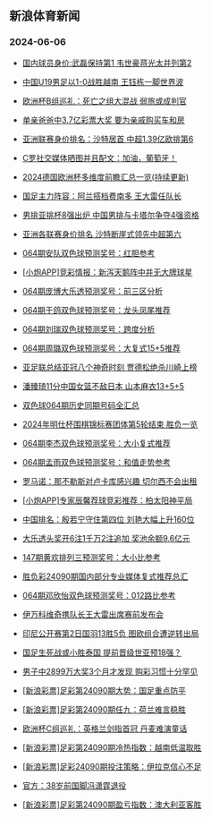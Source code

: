 ## 新浪体育新闻 
### 2024-06-06

+ [国内球员身价:武磊保持第1 韦世豪蒋光太并列第2](https://sports.sina.com.cn/china/2024-06-05/doc-inaxryqh6009308.shtml)

+ [中国U19男足以1-0战胜越南 王钰栋一脚世界波](https://sports.sina.com.cn/china/2024-06-05/doc-inaxryqm7172921.shtml)

+ [欧洲杯B组巡礼：死亡之组大混战 弱旅或成判官](https://sports.sina.com.cn/l/2024-06-05/doc-inaxqnny6716547.shtml)

+ [单亲爸爸中3.7亿彩票大奖 要为亲戚购买车和房](https://sports.sina.com.cn/l/2024-06-05/doc-inaxruhk6089806.shtml)

+ [亚洲联赛身价排名：沙特居首 中超1.39亿欧排第6](https://sports.sina.com.cn/china/2024-06-05/doc-inaxryqh6011863.shtml)

+ [C罗社交媒体晒图并且配文：加油，葡萄牙！](https://sports.sina.com.cn/global/europe/2024-06-05/doc-inaxryqh6004524.shtml)

+ [2024德国欧洲杯多维度前瞻汇总一览(持续更新)](https://sports.sina.com.cn/l/2024-06-05/doc-inaxqnny6718017.shtml)

+ [国足主力阵容：阿兰搭档费南多 王大雷任队长](https://sports.sina.com.cn/china/2024-06-05/doc-inaxsmea5819399.shtml)

+ [男排亚挑杯8强出炉 中国男排与卡塔尔争夺4强资格](https://sports.sina.com.cn/others/volleyball/2024-06-05/doc-inaxrpyr7368358.shtml)

+ [亚洲各联赛身价排名 沙特断崖式领先中超第六](https://sports.sina.com.cn/g/pl/2024-06-05/doc-inaxruhp7281450.shtml)

+ [064期安队双色球预测奖号：红胆参考](https://sports.sina.com.cn/l/2024-06-05/doc-inaxsmef6979733.shtml)

+ [[小炮APP]竞彩情报：新泻天鹅阵中并无大牌球星](https://sports.sina.com.cn/l/2024-06-05/doc-inaxryqm7173272.shtml)

+ [064期庞博大乐透预测奖号：前三区分析](https://sports.sina.com.cn/l/2024-06-05/doc-inaxsmea5829476.shtml)

+ [064期于鸽双色球预测奖号：龙头凤尾推荐](https://sports.sina.com.cn/l/2024-06-05/doc-inaxsmef6977799.shtml)

+ [064期刘瑞双色球预测奖号：跨度分析](https://sports.sina.com.cn/l/2024-06-05/doc-inaxsmef6975911.shtml)

+ [064期周璐双色球预测奖号：大复式15+5推荐](https://sports.sina.com.cn/l/2024-06-05/doc-inaxsmef6976317.shtml)

+ [亚足联总结亚冠八个神奇时刻 贾德松绝杀川崎上榜](https://sports.sina.com.cn/china/2024-06-05/doc-inaxryqm7192039.shtml)

+ [潘臻琦11分中国女篮不敌日本 山本麻衣13+5+5](https://sports.sina.com.cn/basketball/cba/2024-06-05/doc-inaxszzx6738352.shtml)

+ [双色球064期历史同期号码全汇总](https://sports.sina.com.cn/l/2024-06-05/doc-inaxryqh6026973.shtml)

+ [2024年明仕杯围棋锦标赛团体第5轮结束 胜负一览](https://sports.sina.com.cn/go/2024-06-05/doc-inaxsvtz6834391.shtml)

+ [064期李杰双色球预测奖号：大小复式推荐](https://sports.sina.com.cn/l/2024-06-05/doc-inaxsmef6980070.shtml)

+ [064期孟雨双色球预测奖号：和值走势参考](https://sports.sina.com.cn/l/2024-06-05/doc-inaxsmea5819261.shtml)

+ [罗马诺：那不勒斯对卢卡库感兴趣 切尔西不会出租](https://sports.sina.com.cn/g/pl/2024-06-05/doc-inaxszzx6730149.shtml)

+ [[小炮APP]专家辰馨荐球竞彩推荐：柏太阳神平局](https://sports.sina.com.cn/l/2024-06-05/doc-inaxsrmy5759841.shtml)

+ [中国排名：殷若宁守住第四位 刘艳大幅上升160位](https://sports.sina.com.cn/golf/lpga/2024-06-05/doc-inaxruhp7266359.shtml)

+ [大乐透头奖开6注1千万2注追加 奖池余额9.6亿元](https://sports.sina.com.cn/l/2024-06-05/doc-inaxszzx6754929.shtml)

+ [147期黄欢排列三预测奖号：大小比参考](https://sports.sina.com.cn/l/2024-06-05/doc-inaxsmea5866933.shtml)

+ [胜负彩24090期国内部分专业媒体复式推荐总汇](https://sports.sina.com.cn/l/2024-06-05/doc-inaxsrnc6927819.shtml)

+ [064期邓欣怡双色球预测奖号：012路比参考](https://sports.sina.com.cn/l/2024-06-05/doc-inaxsmef6976723.shtml)

+ [伊万科维奇携队长王大雷出席赛前发布会](https://sports.sina.com.cn/china/national/2024-06-05/doc-inaxszzx6760201.shtml)

+ [印尼公开赛第2日国羽13胜5负 图欧组合遭逆转出局](https://sports.sina.com.cn/others/badmin/2024-06-05/doc-inaxszzx6762853.shtml)

+ [国足生死战或小胜泰国 提前晋级世亚预18强？](https://sports.sina.com.cn/l/2024-06-06/doc-inaxtxfp6350322.shtml)

+ [男子中2899万大奖3个月才发现 购彩习惯十分罕见](https://sports.sina.com.cn/l/2024-06-06/doc-inaxtxfp6346866.shtml)

+ [[新浪彩票]足彩第24090期大势：国足重点防平](https://sports.sina.com.cn/l/2024-06-06/doc-inaxtxfp6356472.shtml)

+ [[新浪彩票]足彩第24090期任九：荷兰难言稳胜](https://sports.sina.com.cn/l/2024-06-06/doc-inaxtxfp6357166.shtml)

+ [欧洲杯C组巡礼：英格兰剑指首冠 丹麦难演童话](https://sports.sina.com.cn/l/2024-06-06/doc-inaxtxfp6349520.shtml)

+ [[新浪彩票]足彩第24090期冷热指数：越南低温取胜](https://sports.sina.com.cn/l/2024-06-06/doc-inaxtxfk5198511.shtml)

+ [[新浪彩票]足彩24090期投注策略：伊拉克信心不足](https://sports.sina.com.cn/l/2024-06-06/doc-inaxtxfk5201876.shtml)

+ [官方：38岁前国脚冯潇霆退役](https://sports.sina.com.cn/china/national/2024-06-05/doc-inaxszzx6759928.shtml)

+ [[新浪彩票]足彩第24090期盈亏指数：澳大利亚客胜](https://sports.sina.com.cn/l/2024-06-06/doc-inaxtxfk5199583.shtml)

